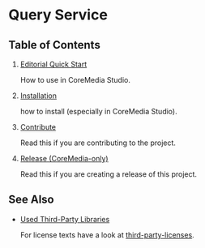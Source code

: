 # Query Service

## Table of Contents

1. [Editorial Quick Start](editorial-quick-start.md)

    How to use in CoreMedia Studio.

1. [Installation](installation.md)

    how to install (especially in CoreMedia Studio).

1. [Contribute](contribute.md)

    Read this if you are contributing to the project.

1. [Release (CoreMedia-only)](release.md)

   Read this if you are creating a release of this project.

## See Also

* [Used Third-Party Libraries](THIRD-PARTY.txt)

    <!-- GitHub Pages is not able to list directory contents. Jump back to GitHub directly.  -->
    For license texts have a look at [third-party-licenses](https://github.com/coremedia-contributions/query-service/tree/master/docs/third-party-licenses).

